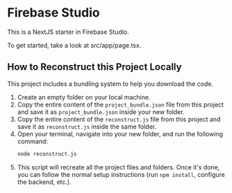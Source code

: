 # Firebase Studio

This is a NextJS starter in Firebase Studio.

To get started, take a look at src/app/page.tsx.

## How to Reconstruct this Project Locally

This project includes a bundling system to help you download the code.

1.  Create an empty folder on your local machine.
2.  Copy the entire content of the `project_bundle.json` file from this project and save it as `project_bundle.json` inside your new folder.
3.  Copy the entire content of the `reconstruct.js` file from this project and save it as `reconstruct.js` inside the same folder.
4.  Open your terminal, navigate into your new folder, and run the following command:
    ```bash
    node reconstruct.js
    ```
5.  This script will recreate all the project files and folders. Once it's done, you can follow the normal setup instructions (run `npm install`, configure the backend, etc.).

